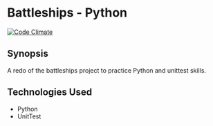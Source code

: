 Battleships - Python
=======================

[![Code Climate](https://codeclimate.com/github/dwatson62/battleships-python/badges/gpa.svg)](https://codeclimate.com/github/dwatson62/battleships-python)

## Synopsis

A redo of the battleships project to practice Python and unittest skills.

## Technologies Used

- Python
- UnitTest
